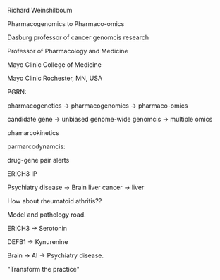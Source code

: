 Richard Weinshilboum

Pharmacogenomics to Pharmaco-omics

Dasburg professor of cancer genomcis research

Professor of Pharmacology and Medicine

Mayo Clinic College of Medicine

Mayo Clinic Rochester, MN, USA

PGRN: 

pharmacogenetics -> pharmacogenomics -> pharmaco-omics

candidate gene -> unbiased genome-wide genomcis -> multiple omics

phamarcokinetics

parmarcodynamcis: 

drug-gene pair alerts 

ERICH3 IP

Psychiatry disease -> Brain
liver cancer -> liver 

How about rheumatoid athritis??

Model and pathology road. 

ERICH3 -> Serotonin 

DEFB1 -> Kynurenine  

Brain -> AI -> Psychiatry disease. 

"Transform the practice"






